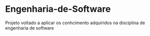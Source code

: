 # Engenharia-de-Software

Projeto voltado a aplicar os conhcimento adquiridos na disciplina de engenharia de software
